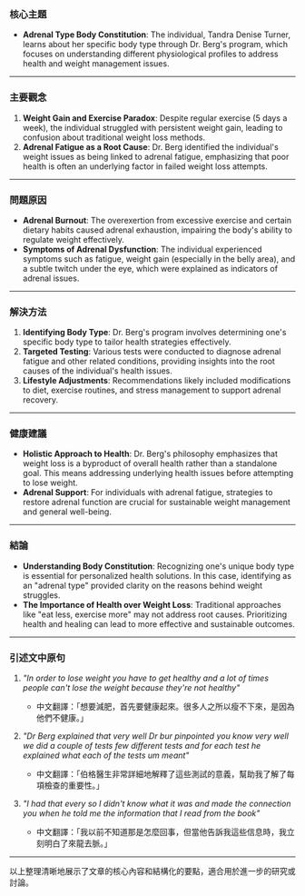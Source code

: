 ### 核心主題  
- **Adrenal Type Body Constitution**: The individual, Tandra Denise Turner, learns about her specific body type through Dr. Berg's program, which focuses on understanding different physiological profiles to address health and weight management issues.

---

### 主要觀念  
1. **Weight Gain and Exercise Paradox**: Despite regular exercise (5 days a week), the individual struggled with persistent weight gain, leading to confusion about traditional weight loss methods.
2. **Adrenal Fatigue as a Root Cause**: Dr. Berg identified the individual's weight issues as being linked to adrenal fatigue, emphasizing that poor health is often an underlying factor in failed weight loss attempts.

---

### 問題原因  
- **Adrenal Burnout**: The overexertion from excessive exercise and certain dietary habits caused adrenal exhaustion, impairing the body's ability to regulate weight effectively.
- **Symptoms of Adrenal Dysfunction**: The individual experienced symptoms such as fatigue, weight gain (especially in the belly area), and a subtle twitch under the eye, which were explained as indicators of adrenal issues.

---

### 解決方法  
1. **Identifying Body Type**: Dr. Berg's program involves determining one's specific body type to tailor health strategies effectively.
2. **Targeted Testing**: Various tests were conducted to diagnose adrenal fatigue and other related conditions, providing insights into the root causes of the individual's health issues.
3. **Lifestyle Adjustments**: Recommendations likely included modifications to diet, exercise routines, and stress management to support adrenal recovery.

---

### 健康建議  
- **Holistic Approach to Health**: Dr. Berg's philosophy emphasizes that weight loss is a byproduct of overall health rather than a standalone goal. This means addressing underlying health issues before attempting to lose weight.
- **Adrenal Support**: For individuals with adrenal fatigue, strategies to restore adrenal function are crucial for sustainable weight management and general well-being.

---

### 結論  
- **Understanding Body Constitution**: Recognizing one's unique body type is essential for personalized health solutions. In this case, identifying as an "adrenal type" provided clarity on the reasons behind weight struggles.
- **The Importance of Health over Weight Loss**: Traditional approaches like "eat less, exercise more" may not address root causes. Prioritizing health and healing can lead to more effective and sustainable outcomes.

---

### 引述文中原句  
1. *"In order to lose weight you have to get healthy and a lot of times people can't lose the weight because they're not healthy"*  
   - 中文翻譯：「想要減肥，首先要健康起來。很多人之所以瘦不下來，是因為他們不健康。」

2. *"Dr Berg explained that very well Dr bur pinpointed you know very well we did a couple of tests few different tests and for each test he explained what each of the tests um meant"*  
   - 中文翻譯：「伯格醫生非常詳細地解釋了這些測試的意義，幫助我了解了每項檢查的重要性。」

3. *"I had that every so I didn't know what it was and made the connection you when he told me the information that I read from the book"*  
   - 中文翻譯：「我以前不知道那是怎麼回事，但當他告訴我這些信息時，我立刻明白了來龍去脈。」

---

以上整理清晰地展示了文章的核心內容和結構化的要點，適合用於進一步的研究或討論。